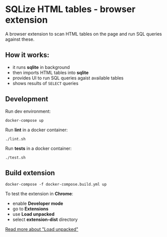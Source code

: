 # SQLize HTML tables - browser extension

A browser extension to scan HTML tables on the page and run SQL queries against these.

## How it works:
 - it runs **sqlite** in background
 - then imports HTML tables into **sqlite**
 - provides UI to run SQL queries agaist available tables
 - shows results of `SELECT` queries

## Development

Run dev environment:

```
docker-compose up
```

Run **lint** in a docker container:

```
./lint.sh
```

Run **tests** in a docker container:

```
./test.sh
```

## Build extension

```
docker-compose -f docker-compose.build.yml up
```

To test the extension in **Chrome**:
 - enable **Developer mode**
 - go to **Extensions**
 - use **Load unpacked**
 - select **extension-dist** directory

[Read more about "Load unpacked"](https://webkul.com/blog/how-to-install-the-unpacked-extension-in-chrome/])
